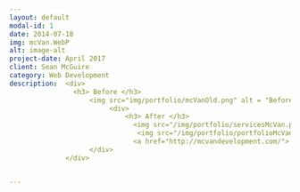 ```yaml
---
layout: default
modal-id: 1
date: 2014-07-18
img: mcVan.WebP
alt: image-alt
project-date: April 2017
client: Sean McGuire
category: Web Development
description:  <div>
                <h3> Before </h3>
                    <img src="img/portfolio/mcVanOld.png" alt = "Before" style ="width:700px;height:900px;">
                         <div>
                             <h3> After </h3>
                               <img src="/img/portfolio/servicesMcVan.png" alt ="After"style="width:700px;height:437.5px;">
                                <img src="/img/portfolio/portfolioMcVan.png" alt ="After"style="width:700px;height:650.96px;">
                               <a href="http://mcvandevelopment.com/"> Check out the site </a>
                    </div>
              </div>


---
```

